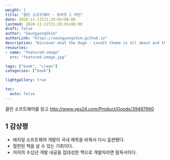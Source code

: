 ```yaml
---
weight: 1
title: "클린 소프트웨어 - 로버트 C 마틴"
date: 2020-11-11T21:29:01+08:00
lastmod: 2020-11-11T21:29:01+08:00
draft: false
author: "SeungyongShim"
authorLink: "https://seungyongshim.github.io"
description: "Discover what the Hugo - LoveIt theme is all about and the core-concepts behind it."
resources:
- name: "featured-image"
  src: "featured-image.jpg"

tags: ["book", "clean"]
categories: ["book"]

lightgallery: true

toc:
  auto: false
---
```


클린 소프트웨어를 읽고
http://www.yes24.com/Product/Goods/39497990

<!--more-->

## 1 감상평

- 애자일 소프트웨어 개발이 국내 제목을 바꿔서 다시 출판됐다. 
- 절판된 책을 살 수 있는 기회이다. 
- 저자의 수십년 개발 내공을 집대성한 책으로 개발자라면 필독서이다.